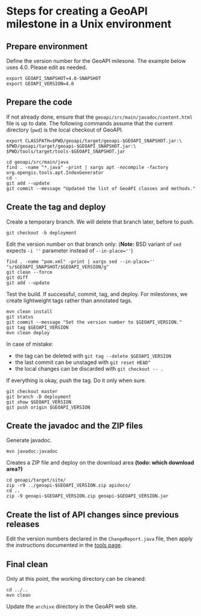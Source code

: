 # Steps for creating a GeoAPI milestone in a Unix environment


## Prepare environment
Define the version number for the GeoAPI milesone.
The example below uses 4.0. Please edit as needed.

```shell
export GEOAPI_SNAPSHOT=4.0-SNAPSHOT
export GEOAPI_VERSION=4.0
```


## Prepare the code
If not already done, ensure that the `geoapi/src/main/javadoc/content.html` file is up to date.
The following commands assume that the current directory (`pwd`) is the local checkout of GeoAPI.

```shell
export CLASSPATH=$PWD/geoapi/target/geoapi-$GEOAPI_SNAPSHOT.jar:\
$PWD/geoapi/target/geoapi-$GEOAPI_SNAPSHOT.jar:\
$PWD/tools/target/tools-$GEOAPI_SNAPSHOT.jar

cd geoapi/src/main/java
find . -name "*.java" -print | xargs apt -nocompile -factory org.opengis.tools.apt.IndexGenerator
cd -
git add --update
git commit --message "Updated the list of GeoAPI classes and methods."
```


## Create the tag and deploy
Create a temporary branch. We will delete that branch later, before to push.

```shell
git checkout -b deployment
```

Edit the version number on that branch only:
(**Note:** BSD variant of `sed` expects `-i ''` parameter instead of `--in-place=''`)

```shell
find . -name "pom.xml" -print | xargs sed --in-place='' "s/$GEOAPI_SNAPSHOT/$GEOAPI_VERSION/g"
git clean --force
git diff
git add --update
```


Test the build. If successful, commit, tag, and deploy.
For milestones, we create lightweight tags rather than annotated tags.

```shell
mvn clean install
git status
git commit --message "Set the version number to $GEOAPI_VERSION."
git tag $GEOAPI_VERSION
mvn clean deploy
```

In case of mistake:

* the tag can be deleted with `git tag --delete $GEOAPI_VERSION`
* the last commit can be unstaged with `git reset HEAD^`
* the local changes can be discarded with `git checkout -- .`

If everything is okay, push the tag. Do it only when sure.

```shell
git checkout master
git branch -D deployment
git show $GEOAPI_VERSION
git push origin $GEOAPI_VERSION
```


## Create the javadoc and the ZIP files
Generate javadoc.

```shell
mvn javadoc:javadoc
```

Creates a ZIP file and deploy on the download area
**(todo: which download area?)**

```shell
cd geoapi/target/site/
zip -r9 ../geoapi-$GEOAPI_VERSION.zip apidocs/
cd ..
zip -9 geoapi-$GEOAPI_VERSION.zip geoapi-$GEOAPI_VERSION.jar
```


## Create the list of API changes since previous releases
Edit the version numbers declared in the `ChangeReport.java` file,
then apply the instructions documented in the [tools page](../README.md).


## Final clean
Only at this point, the working directory can be cleaned:

```shell
cd ../..
mvn clean
```

Update the `archive` directory in the GeoAPI web site.
